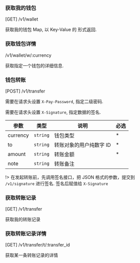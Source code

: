 ### 获取我的钱包

[GET] /v1/wallet

获取我的钱包 Map, 以 Key-Value 的 形式返回.

### 获取钱包详情

/v1/wallet/w/:currency

获取指定一个钱包的详细信息.

### 钱包转账

[POST] /v1/transfer

需要在请求头设置 `X-Pay-Password`, 指定二级密码.

需要在请求头设置 `X-Signature`, 指定数据的签名.

| 参数     | 类型     | 说明                    | 必选 |
| -------- | -------- | ----------------------- | ---- |
| currency | `string` | 钱包类型                | \*   |
| to       | `string` | 转账对象的用户纯数字 ID | \*   |
| amount   | `string` | 转账金额                | \*   |
| note     | `string` | 转账备注                |      |

!> 在发起转账前，先调用签名接口，把 JSON 格式的参数，提交到 `/v1/signature` 进行签名. 签名后赋值给 `X-Signature`

### 获取转账记录

[GET] /v1/transfer

获取我的转账记录

### 获取转账记录详情

[GET] /v1/transfer/t/:transfer_id

获取某一条转账记录的详情
